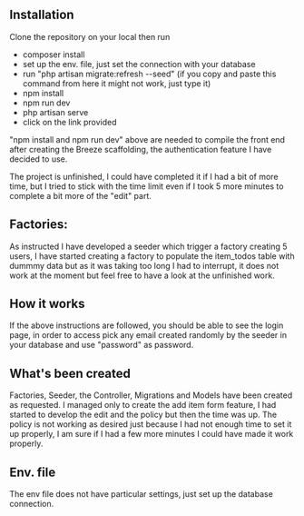 
## Installation

Clone the repository on your local then run
- composer install
- set up the env. file, just set the connection with your database
- run "php artisan migrate:refresh --seed" (if you copy and paste this command from here it might not work, just type it)
- npm install
- npm run dev 
- php artisan serve
- click on the link provided

"npm install and npm run dev" above are needed to compile the front end after creating the Breeze scaffolding, the authentication
feature I have decided to use.

The project is unfinished, I could have completed it if I had a bit of more time, but I tried to stick with the time limit
even if I took 5 more minutes to complete a bit more of the "edit" part.

## Factories:
As instructed I have developed a seeder which trigger a factory creating 5 users, I have started creating a factory to 
populate the item_todos table with dummmy data but as it was taking too long I had to interrupt, it does not work at the moment but 
feel free to have a look at the unfinished work.

## How it works
If the above instructions are followed, you should be able to see the login page, in order to access pick any 
email created randomly by the seeder in your database and use "password" as password. 

## What's been created
Factories, Seeder, the Controller, Migrations and Models have been created as requested. I managed only to create the add 
item form feature, I had started to develop the edit and the policy but then the time was up. The policy is not working 
as desired just because I had not enough time to set it up properly, I am sure if I had a few more minutes I could have 
made it work properly. 

## Env. file
The env file does not have particular settings, just set up the database connection. 





